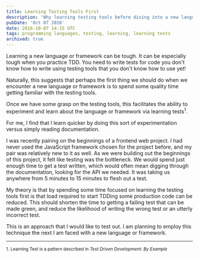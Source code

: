 ```yaml
---
title: Learning Testing Tools First
description: 'Why learning testing tools before diving into a new language or framework can accelerate learning and improve TDD practice.'
pubDate: 'Oct 07 2016'
date: 2016-10-07 14:15 UTC
tags: programming languages, testing, learning, learning tests
archived: true
---
```


Learning a new language or framework can be tough. It can be especially tough when you practice TDD. You need to write tests for code you don't know how to write using testing tools that you don't know how to use yet!

Naturally, this suggests that perhaps the first thing we should do when we encounter a new language or framework is to spend some quality time getting familiar with the testing tools.

Once we have some grasp on the testing tools, this facilitates the ability to experiment and learn about the language or framework via learning tests<sup>1</sup>.

For me, I find that I learn quicker by doing this sort of experimentation versus simply reading documentation.

I was recently pairing on the beginnings of a frontend web project. I had never used the JavaScript framework chosen for the project before, and my pair was relatively new to it as well. As we were building out the beginnings of this project, it felt like testing was the bottleneck. We would spend just enough time to get a test written, which would often mean digging through the documentation, looking for the API we needed. It was taking us anywhere from 5 minutes to 15 minutes to flesh out a test.

My theory is that by spending some time focused on learning the testing tools first is that load required to start TDDing some production code can be reduced. This should shorten the time to getting a failing test that can be made green, and reduce the likelihood of writing the wrong test or an utterly incorrect test.

This is an approach that I would like to test out. I am planning to employ this technique the next I am faced with a new language or framework.

---

<sub>1. Learning Test is a pattern described in _Test Driven Development: By Example_
